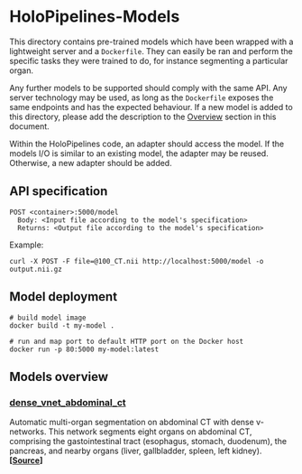 # HoloPipelines-Models
This directory contains pre-trained models which have been wrapped with a lightweight server and a `Dockerfile`. They can easily be ran and perform the specific tasks they were trained to do, for instance segmenting a particular organ.

Any further models to be supported should comply with the same API. Any server technology may be used, as long as the `Dockerfile` exposes the same endpoints and has the expected behaviour. If a new model is added to this directory, please add the description to the [Overview](#models-overview) section in this document.

Within the HoloPipelines code, an adapter should access the model. If the models I/O is similar to an existing model, the adapter may be reused. Otherwise, a new adapter should be added.


## API specification
```
POST <container>:5000/model
  Body: <Input file according to the model's specification>
  Returns: <Output file according to the model's specification>
```

Example:
```shell
curl -X POST -F file=@100_CT.nii http://localhost:5000/model -o output.nii.gz
```


## Model deployment
```shell
# build model image
docker build -t my-model .

# run and map port to default HTTP port on the Docker host
docker run -p 80:5000 my-model:latest
```


## Models overview


### [dense_vnet_abdominal_ct](https://github.com/nbckr/HoloRepository-Core/tree/master/HoloPipelines/models/dense_vnet_abdominal_ct)
Automatic multi-organ segmentation on abdominal CT with dense v-networks. This network segments eight organs on abdominal CT, comprising the gastointestinal tract (esophagus, stomach, duodenum), the pancreas, and nearby organs (liver, gallbladder, spleen, left kidney).
**\[[Source](https://github.com/NifTK/NiftyNetModelZoo/blob/master/dense_vnet_abdominal_ct_model_zoo.md)\]**

